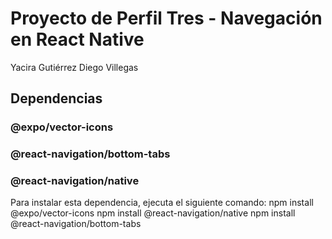# Proyecto de Perfil Tres - Navegación en React Native

Yacira Gutiérrez
Diego Villegas

## Dependencias

### @expo/vector-icons
### @react-navigation/bottom-tabs
### @react-navigation/native

Para instalar esta dependencia, ejecuta el siguiente comando:
npm install @expo/vector-icons
npm install @react-navigation/native
npm install @react-navigation/bottom-tabs
